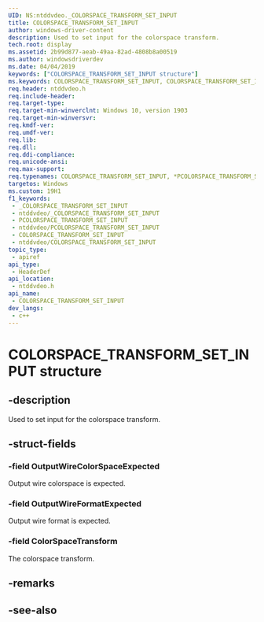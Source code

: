```yaml
---
UID: NS:ntddvdeo._COLORSPACE_TRANSFORM_SET_INPUT
title: COLORSPACE_TRANSFORM_SET_INPUT
author: windows-driver-content
description: Used to set input for the colorspace transform.
tech.root: display
ms.assetid: 2b99d877-aeab-49aa-82ad-4808b8a00519
ms.author: windowsdriverdev
ms.date: 04/04/2019
keywords: ["COLORSPACE_TRANSFORM_SET_INPUT structure"]
ms.keywords: COLORSPACE_TRANSFORM_SET_INPUT, COLORSPACE_TRANSFORM_SET_INPUT, *PCOLORSPACE_TRANSFORM_SET_INPUT,
req.header: ntddvdeo.h
req.include-header: 
req.target-type: 
req.target-min-winverclnt: Windows 10, version 1903
req.target-min-winversvr: 
req.kmdf-ver: 
req.umdf-ver: 
req.lib: 
req.dll: 
req.ddi-compliance: 
req.unicode-ansi: 
req.max-support: 
req.typenames: COLORSPACE_TRANSFORM_SET_INPUT, *PCOLORSPACE_TRANSFORM_SET_INPUT
targetos: Windows
ms.custom: 19H1
f1_keywords:
 - _COLORSPACE_TRANSFORM_SET_INPUT
 - ntddvdeo/_COLORSPACE_TRANSFORM_SET_INPUT
 - PCOLORSPACE_TRANSFORM_SET_INPUT
 - ntddvdeo/PCOLORSPACE_TRANSFORM_SET_INPUT
 - COLORSPACE_TRANSFORM_SET_INPUT
 - ntddvdeo/COLORSPACE_TRANSFORM_SET_INPUT
topic_type:
 - apiref
api_type:
 - HeaderDef
api_location:
 - ntddvdeo.h
api_name:
 - COLORSPACE_TRANSFORM_SET_INPUT
dev_langs:
 - c++
---
```


# COLORSPACE_TRANSFORM_SET_INPUT structure


## -description

Used to set input for the colorspace transform.

## -struct-fields

### -field OutputWireColorSpaceExpected

Output wire colorspace is expected.

### -field OutputWireFormatExpected

Output wire format is expected.

### -field ColorSpaceTransform

 
The colorspace transform.

## -remarks

## -see-also

